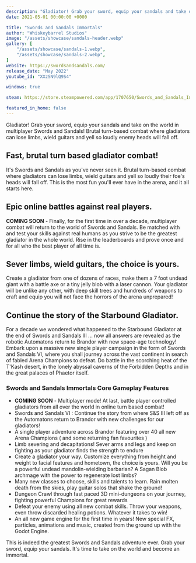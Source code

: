 ```yaml
---
description: "Gladiator! Grab your sword, equip your sandals and take on the world in multiplayer Swords and Sandals! Brutal turn-based combat where gladiators can lose limbs, wield guitars and yell so loudly enemy heads will fall off."
date: 2021-05-01 00:00:00 +0000

title: "Swords and Sandals Immortals"
author: "Whiskeybarrel Studios"
image: "/assets/showcase/sandals-header.webp"
gallery: [
	"/assets/showcase/sandals-1.webp",
	"/assets/showcase/sandals-2.webp",
]
website: https://swordsandsandals.com/
release_date: "May 2022"
youtube_id: "XXzSN9lQ9S4"

windows: true

steam: https://store.steampowered.com/app/1707650/Swords_and_Sandals_Immortals/

featured_in_home: false
---
```


Gladiator! Grab your sword, equip your sandals and take on the world in multiplayer Swords and Sandals! Brutal turn-based combat where gladiators can lose limbs, wield guitars and yell so loudly enemy heads will fall off.

## Fast, brutal turn based gladiator combat!

It's Swords and Sandals as you've never seen it. Brutal turn-based combat where gladiators can lose limbs, wield guitars and yell so loudly their foe's heads will fall off. This is the most fun you'll ever have in the arena, and it all starts here.

## Epic online battles against real players.

**COMING SOON** - Finally, for the first time in over a decade, multiplayer combat will return to the world of Swords and Sandals. Be matched with and test your skills against real humans as you strive to be the greatest gladiator in the whole world. Rise in the leaderboards and prove once and for all who the best player of all time is.

## Sever limbs, wield guitars, the choice is yours. 
Create a gladiator from one of dozens of races, make them a 7 foot undead giant with a battle axe or a tiny jelly blob with a laser cannon. Your gladiator will be unlike any other, with deep skill trees and hundreds of weapons to craft and equip you will not face the horrors of the arena unprepared! 

## Continue the story of the Starbound Gladiator.
For a decade we wondered what happened to the Starbound Gladiator at the end of Swords and Sandals III ... now all answers are revealed as the robotic Automatons return to Brandor with new space-age technology! Embark upon a massive new single player campaign in the form of Swords and Sandals VI, where you shall journey across the vast continent in search of fabled Arena Champions to defeat. Do battle in the scorching heat of the T'Kash desert, in the lonely abyssal caverns of the Forbidden Depths and in the great palaces of Phaetor itself.

### Swords and Sandals Immortals Core Gameplay Features

- **COMING SOON** - Multiplayer mode! At last, battle player controlled gladiators from all over the world in online turn based combat!
- Swords and Sandals VI : Continue the story from where S&S III left off as the Automatons return to Brandor with new challenges for our gladiators!
- A single player adventure across Brandor featuring over 40 all new Arena Champions ( and some returning fan favourites )
- Limb severing and decapitations! Sever arms and legs and keep on fighting as your gladiator finds the strength to endure
- Create a gladiator your way. Customize everything from height and weight to facial features and hometown, the choice is yours. Will you be a powerful undead mandolin-wielding barbarian? A Sagan Blob archmage with the power to regenerate lost limbs?
- Many new classes to choose, skills and talents to learn. Rain molten death from the skies, play guitar solos that shake the ground!
- Dungeon Crawl through fast paced 3D mini-dungeons on your journey, fighting powerful Champions for great rewards
- Defeat your enemy using all new combat skills. Throw your weapons, even throw discarded healing potions. Whatever it takes to win!
- An all new game engine for the first time in years! New special FX, particles, animations and music, created from the ground up with the Godot Engine.


This is indeed the greatest Swords and Sandals adventure ever. Grab your sword, equip your sandals. It's time to take on the world and become an immortal. 